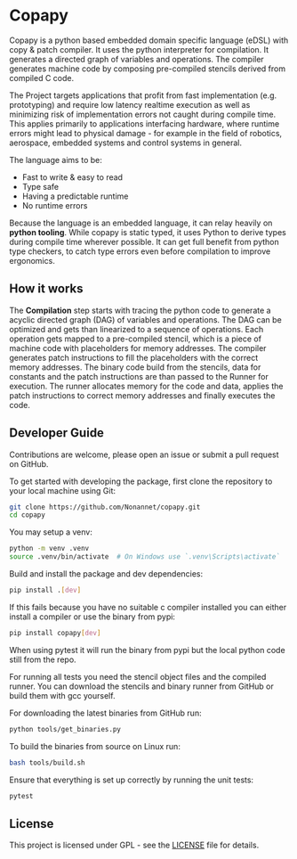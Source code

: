 # Copapy

Copapy is a python based embedded domain specific language (eDSL) with copy & patch compiler. It uses the python interpreter for compilation. It generates a directed graph of variables and operations. The compiler generates machine code by composing pre-compiled stencils derived from compiled C code.

The Project targets applications that profit from fast implementation (e.g. prototyping) and require low latency realtime execution as well as minimizing risk of implementation errors not caught during compile time. This applies primarily to applications interfacing hardware, where runtime errors might lead to physical damage - for example in the field of robotics, aerospace, embedded systems and control systems in general.

The language aims to be:
- Fast to write & easy to read
- Type safe
- Having a predictable runtime
- No runtime errors

Because the language is an embedded language, it can relay heavily on **python tooling**. While copapy is static typed, it uses Python to derive types during compile time wherever possible. It can get full benefit from python type checkers, to catch type errors even before compilation to improve ergonomics.

## How it works
The **Compilation** step starts with tracing the python code to generate a acyclic directed graph (DAG) of variables and operations. The DAG can be optimized and gets than linearized to a sequence of operations. Each operation gets mapped to a pre-compiled stencil, which is a piece of machine code with placeholders for memory addresses. The compiler generates patch instructions to fill the placeholders with the correct memory addresses. The binary code build from the stencils, data for constants and the patch instructions are than passed to the Runner for execution. The runner allocates memory for the code and data, applies the patch instructions to correct memory addresses and finally executes the code.

## Developer Guide
Contributions are welcome, please open an issue or submit a pull request on GitHub.

To get started with developing the package, first clone the repository to your local machine using Git:

```bash
git clone https://github.com/Nonannet/copapy.git
cd copapy
```

You may setup a venv:

```bash
python -m venv .venv
source .venv/bin/activate  # On Windows use `.venv\Scripts\activate`
```

Build and install the package and dev dependencies:

```bash
pip install .[dev]
```

If this fails because you have no suitable c compiler installed you can either install a
compiler or use the binary from pypi:

```bash
pip install copapy[dev]
```

When using pytest it will run the binary from pypi but the local python code still from the repo.

For running all tests you need the stencil object files and the compiled runner.
You can download the stencils and binary runner from GitHub or build them with gcc yourself.

For downloading the latest binaries from GitHub run:

```bash
python tools/get_binaries.py
```

To build the binaries from source on Linux run:

```bash
bash tools/build.sh
```

Ensure that everything is set up correctly by running the unit tests:

```bash
pytest
```

## License
This project is licensed under GPL - see the [LICENSE](LICENSE) file for details.
